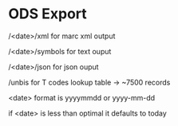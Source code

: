 # ODS Export

/\<date\>/xml for marc xml output
  
/\<date>\/symbols for text ouput
  
/\<date\>/json for json ouput
  
/unbis for T codes lookup table -> ~7500 records
  
 \<date\> format is yyyymmdd or yyyy-mm-dd
  
 if \<date\> is less than optimal it defaults to today
